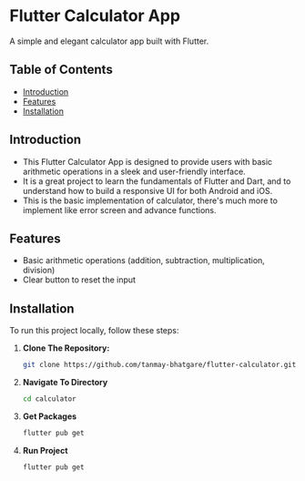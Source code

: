 # Flutter Calculator App

A simple and elegant calculator app built with Flutter.

## Table of Contents

- [Introduction](#introduction)
- [Features](#features)
- [Installation](#installation)

## Introduction

- This Flutter Calculator App is designed to provide users with basic arithmetic operations in a sleek and user-friendly interface.
- It is a great project to learn the fundamentals of Flutter and Dart, and to understand how to build a responsive UI for both Android and iOS.
- This is the basic implementation of calculator, there's much more to implement like error screen and advance functions.

## Features

- Basic arithmetic operations (addition, subtraction, multiplication, division)
- Clear button to reset the input

## Installation

To run this project locally, follow these steps:

1. **Clone The Repository:**
   ```sh
   git clone https://github.com/tanmay-bhatgare/flutter-calculator.git
   ```
2. **Navigate To Directory**
   ```sh
   cd calculator
   ```
3. **Get Packages**
   ```sh
   flutter pub get
   ```
4. **Run Project**
   ```sh
   flutter pub get
   ```
